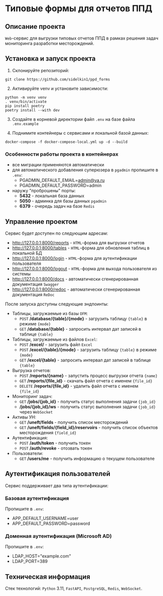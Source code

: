 # Типовые формы для отчетов ППД

## Описание проекта

`Web`-сервис для выгрузки типовых отчетов ППД в рамках решения задач мониторинга разработки месторождений.

## Установка и запуск проекта

1. Склонируйте репозиторий:
```
git clone https://github.com/sidelkin1/ppd_forms
```

2. Активируйте venv и установите зависимости:
```
python -m venv venv
. venv/bin/activate
pip install poetry
poetry install --with dev
```

3. Создайте в корневой директории файл `.env` на базе файла `.env.example`

4. Поднимите контейнеры с сервисами и локальной базой данных:
```
docker-compose -f docker-compose-local.yml up -d --build
```

### Особенности работы проекта в контейнерах

* все миграции применяются автоматически
* для автоматического добавления суперюзера в `pgadmin` пропишите в `.env`:
  * PGADMIN_DEFAULT_EMAIL=admin@ya.ru
  * PGADMIN_DEFAULT_PASSWORD=admin
* наружу "проброшены" порты:
  * **5432** - локальная база данных
  * **5050** - админка для базы данных `pgadmin`
  * **6379** - очередь задач на базе `Redis`

## Управление проектом

Сервис будет доступен по следующим адресам:
- http://127.0.0.1:8000/reports - `HTML`-форма для выгрузки отчетов
- http://127.0.0.1:8000/tables - `HTML`-форма для обновления таблиц в локальной БД
- http://127.0.0.1:8000/login - `HTML`-форма для аутентификации пользователя
- http://127.0.0.1:8000/logout - `HTML`-форма для выхода пользователя из системы
- http://127.0.0.1:8000/docs - автоматически сгенерированная документация `Swagger`
- http://127.0.0.1:8000/redoc - автоматически сгенерированная документация `ReDoc`

После запуска доступны следующие эндпоинты:
- Таблицы, загружаемые из базы `OFM`:
    - `POST` **/database/{table}/{mode}** - загрузить таблицу `{table}` в режиме `{mode}`
    - `GET` **/database/{table}** - запросить интервал дат записей в таблице `{table}`
- Таблицы, загружаемые из файлов `Excel`:
    - `POST` **/excel/** - загрузить файл `Excel`
    - `POST` **/excel/{table}/{mode}** - загрузить таблицу `{table}` в режиме `{mode}`
    - `GET` **/excel/{table}** - запросить интервал дат записей в таблице `{table}`
- Выгрузка отчетов:
    - `POST` **/reports/{name}** - запустить процесс выгрузки отчета `{name}`
    - `GET` **/reports/{file_id}** - скачать файл отчета с именем `{file_id}`
    - `DELETE` **/reports/{file_id}** - удалить файл отчета с именем `{file_id}`
- Мониторинг задач:
    - `GET` **/jobs/{job_id}** - получить статус выполнения задачи `{job_id}`
    - **/jobs/{job_id}/ws** - получить статус выполнения задачи `{job_id}` через `WebSocket`
- Активы УН:
    - `GET` **/uneft/fields** - получить список месторождений
    - `GET` **/uneft/fields/{field_id}/reservoirs** - получить список объектов месторождения `{field_id}`
- Аутентификация:
    - `POST` **/auth/token** - получить токен
    - `POST` **/auth/revoke** - отозвать токен
- Пользователи:
    - `GET` **/users/me** - получить информацию о текущем пользователе

## Аутентификация пользователей

Сервис поддерживает два типа аутентификации:

### Базовая аутентификация

Пропишите в `.env`:
  * APP_DEFAULT_USERNAME=user
  * APP_DEFAULT_PASSWORD=password

### Доменная аутентификация (Microsoft AD)

Пропишите в `.env`:
  * LDAP_HOST="example.com"
  * LDAP_PORT=389

## Техническая информация

Стек технологий: `Python` 3.11, `FastAPI`, `PostgreSQL`, `Redis`, `WebSocket`.
